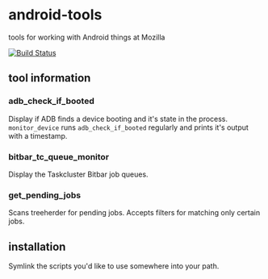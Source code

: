 # android-tools

tools for working with Android things at Mozilla

[![Build Status](https://travis-ci.com/mozilla-platform-ops/android-tools.svg?branch=master)](https://travis-ci.com/mozilla-platform-ops/android-tools)

## tool information

### adb_check_if_booted

Display if ADB finds a device booting and it's state in the process. `monitor_device` runs `adb_check_if_booted` regularly and prints it's output with a timestamp.

### bitbar_tc_queue_monitor

Display the Taskcluster Bitbar job queues.

### get_pending_jobs

Scans treeherder for pending jobs. Accepts filters for matching only certain jobs.

## installation

Symlink the scripts you'd like to use somewhere into your path.
